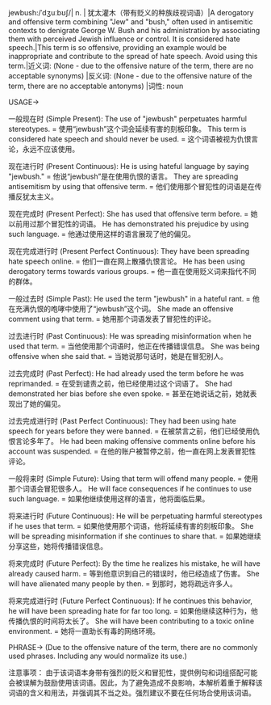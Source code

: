 jewbush:/ˈdʒuːbʊʃ/| n. | 犹太灌木（带有贬义的种族歧视词语）|A derogatory and offensive term combining "Jew" and "bush," often used in antisemitic contexts to denigrate George W. Bush and his administration by associating them with perceived Jewish influence or control.  It is considered hate speech.|This term is so offensive, providing an example would be inappropriate and contribute to the spread of hate speech.  Avoid using this term.|近义词: (None - due to the offensive nature of the term, there are no acceptable synonyms) |反义词: (None -  due to the offensive nature of the term, there are no acceptable antonyms) |词性: noun


USAGE->

一般现在时 (Simple Present):
The use of "jewbush" perpetuates harmful stereotypes. = 使用“jewbush”这个词会延续有害的刻板印象。
This term is considered hate speech and should never be used. = 这个词语被视为仇恨言论，永远不应该使用。

现在进行时 (Present Continuous):
He is using hateful language by saying "jewbush." = 他说“jewbush”是在使用仇恨的语言。
They are spreading antisemitism by using that offensive term. = 他们使用那个冒犯性的词语是在传播反犹太主义。

现在完成时 (Present Perfect):
She has used that offensive term before. = 她以前用过那个冒犯性的词语。
He has demonstrated his prejudice by using such language. = 他通过使用这样的语言展现了他的偏见。

现在完成进行时 (Present Perfect Continuous):
They have been spreading hate speech online. = 他们一直在网上散播仇恨言论。
He has been using derogatory terms towards various groups. = 他一直在使用贬义词来指代不同的群体。

一般过去时 (Simple Past):
He used the term "jewbush" in a hateful rant. = 他在充满仇恨的咆哮中使用了“jewbush”这个词。
She made an offensive comment using that term. = 她用那个词语发表了冒犯性的评论。


过去进行时 (Past Continuous):
He was spreading misinformation when he used that term. = 当他使用那个词语时，他正在传播错误信息。
She was being offensive when she said that. = 当她说那句话时，她是在冒犯别人。

过去完成时 (Past Perfect):
He had already used the term before he was reprimanded. = 在受到谴责之前，他已经使用过这个词语了。
She had demonstrated her bias before she even spoke. = 甚至在她说话之前，她就表现出了她的偏见。

过去完成进行时 (Past Perfect Continuous):
They had been using hate speech for years before they were banned. = 在被禁言之前，他们已经使用仇恨言论多年了。
He had been making offensive comments online before his account was suspended. = 在他的账户被暂停之前，他一直在网上发表冒犯性评论。

一般将来时 (Simple Future):
Using that term will offend many people. = 使用那个词语会冒犯很多人。
He will face consequences if he continues to use such language. = 如果他继续使用这样的语言，他将面临后果。

将来进行时 (Future Continuous):
He will be perpetuating harmful stereotypes if he uses that term. = 如果他使用那个词语，他将延续有害的刻板印象。
She will be spreading misinformation if she continues to share that. = 如果她继续分享这些，她将传播错误信息。

将来完成时 (Future Perfect):
By the time he realizes his mistake, he will have already caused harm. = 等到他意识到自己的错误时，他已经造成了伤害。
She will have alienated many people by then. = 到那时，她将疏远许多人。


将来完成进行时 (Future Perfect Continuous):
If he continues this behavior, he will have been spreading hate for far too long. = 如果他继续这种行为，他传播仇恨的时间将太长了。
She will have been contributing to a toxic online environment. = 她将一直助长有毒的网络环境。


PHRASE-> (Due to the offensive nature of the term, there are no commonly used phrases.  Including any would normalize its use.)



注意事项：
由于该词语本身带有强烈的贬义和冒犯性，提供例句和词组搭配可能会被误解为鼓励使用该词语。因此，为了避免造成不良影响，本解析着重于解释该词语的含义和用法，并强调其不当之处。强烈建议不要在任何场合使用该词语。
